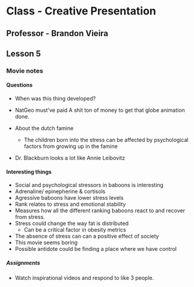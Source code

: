 # Class - Creative Presentation

## Professor - Brandon Vieira

## Lesson 5

### Movie notes

#### Questions

-   When was this thing developed?
-   NatGeo must've paid A shit ton of money to get that globe animation done.
-   About the dutch famine

    -   The children born into the stress can be affected by psychological factors from growing up in the famine

-   Dr. Blackburn looks a lot like Annie Leibovitz

#### Interesting things

-   Social and psychological stressors in baboons is interesting
-   Adrenaline/ epinepherine & cortisols
-   Agressive baboons have lower stress levels
-   Rank relates to stress and emotional stability
-   Measures how all the different ranking baboons react to and recover from stress.
-   Stress could change the way fat is distributed
    -   Can be a critical factor in obesity metrics
-   The absence of stress can can a positive effect of society
-   This movie seems boring
-   Possible antidote could be finding a place where we have control

##### Assignments

-   Watch inspirational videos and respond to like 3 people.
